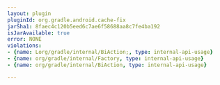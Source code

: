 ```yaml
---
layout: plugin
pluginId: org.gradle.android.cache-fix
jarSha1: 8faec4c120b5eed6c7ae6f58688aa8c7fe4ba192
isJarAvailable: true
error: NONE
violations:
- {name: Lorg/gradle/internal/BiAction;, type: internal-api-usage}
- {name: org/gradle/internal/Factory, type: internal-api-usage}
- {name: org/gradle/internal/BiAction, type: internal-api-usage}

---
```

